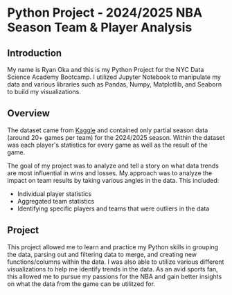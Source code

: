 # Python Project - 2024/2025 NBA Season Team & Player Analysis
## Introduction
My name is Ryan Oka and this is my Python Project for the NYC Data Science Academy Bootcamp. I utilized Jupyter Notebook to manipulate my data and various libraries such as Pandas, Numpy, Matplotlib, and Seaborn to build my visualizations.
## Overview
The dataset came from [Kaggle](https://www.kaggle.com/datasets/eduardopalmieri/nba-player-stats-season-2425/versions/23/data) and contained only partial season data (around 20+ games per team) for the 2024/2025 season. Within the dataset was each player's statistics for every game as well as the result of the game. 

The goal of my project was to analyze and tell a story on what data trends are most influential in wins and losses. My approach was to analyze the impact on team results by taking various angles in the data. This included:
* Individual player statistics
* Aggregated team statistics
* Identifying specific players and teams that were outliers in the data

## Project
This project allowed me to learn and practice my Python skills in grouping the data, parsing out and filtering data to merge, and creating new functions/columns within the data. I was also able to utilize various different visualizations to help me identify trends in the data. As an avid sports fan, this allowed me to pursue my passions for the NBA and gain better insights on what the data from the game can be utilitzed for. 
